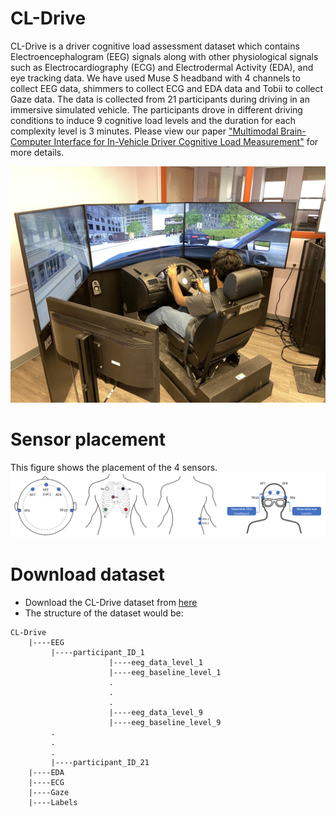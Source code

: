 # CL-Drive
CL-Drive is a driver cognitive load assessment dataset which contains Electroencephalogram (EEG) signals along with other physiological signals such as Electrocardiography (ECG) and Electrodermal Activity (EDA), and eye tracking data. We have used Muse S headband with 4 channels to collect EEG data, shimmers to collect ECG and EDA data and Tobii to collect Gaze data. The data is collected from 21 participants during driving in an immersive simulated vehicle. The participants drove in different driving conditions to induce 9 cognitive load levels and the duration for each complexity level is 3 minutes. Please view our paper ["Multimodal Brain-Computer Interface for In-Vehicle Driver Cognitive Load Measurement"](https://arxiv.org/abs/2304.04273) for more details.

![Alt text](/Figures/driving_simulator.jpg?raw=true "Optional Title")

# Sensor placement
This figure shows the placement of the 4 sensors.
![Alt text](/Figures/sensor_placement.jpg?raw=true "Optional Title")
 

# Download dataset

* Download the CL-Drive dataset from [here](https://borealisdata.ca/privateurl.xhtml?token=505ef1f5-18f8-407b-a9aa-31c964208005)
* The structure of the dataset would be:

```    
CL-Drive
    |----EEG 
         |----participant_ID_1
                      |----eeg_data_level_1
                      |----eeg_baseline_level_1
                      .
                      .
                      .
                      |----eeg_data_level_9
                      |----eeg_baseline_level_9
         .
         .
         .
         |----participant_ID_21
    |----EDA
    |----ECG
    |----Gaze
    |----Labels
```

